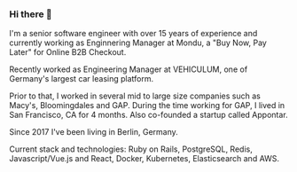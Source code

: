 ### Hi there 👋

I'm a senior software engineer with over 15 years of experience and currently working as Enginnering Manager at Mondu, a "Buy Now, Pay Later" for Online B2B Checkout.

Recently worked as Engineering Manager at VEHICULUM, one of Germany's largest car leasing platform.

Prior to that, I worked in several mid to large size companies such as Macy's, Bloomingdales and GAP. During the time working for GAP, I lived in San Francisco, CA for 4 months. Also co-founded a startup called Appontar.

Since 2017 I've been living in Berlin, Germany.

Current stack and technologies: Ruby on Rails, PostgreSQL, Redis, Javascript/Vue.js and React, Docker, Kubernetes, Elasticsearch and AWS.
